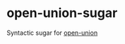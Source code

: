 # open-union-sugar

Syntactic sugar for [open-union](https://hackage.haskell.org/package/open-union)
